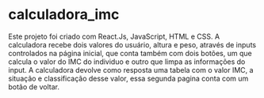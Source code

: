 # calculadora_imc

Este projeto foi criado com React.Js, JavaScript, HTML e CSS.
A calculadora recebe dois valores do usuário, altura e peso, através de inputs controlados
na página inicial, que conta também com dois botões, um que calcula o valor do IMC do individuo 
e outro que limpa as informações do input. A calculadora devolve como resposta uma tabela 
com o valor IMC, a situação e classificação desse valor, essa segunda pagina conta com um botão de voltar.
